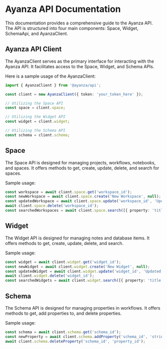 # Ayanza API Documentation

This documentation provides a comprehensive guide to the Ayanza API. The API is structured into four main components: Space, Widget, SchemaApi, and AyanzaClient. 

## Ayanza API Client

The AyanzaClient serves as the primary interface for interacting with the Ayanza API. It facilitates access to the Space, Widget, and Schema APIs. 

Here is a sample usage of the AyanzaClient:

```typescript
import { AyanzaClient } from '@ayanza/api';

const client = new AyanzaClient({ token: 'your_token_here' });

// Utilizing the Space API
const space = client.space;

// Utilizing the Widget API
const widget = client.widget;

// Utilizing the Schema API
const schema = client.schema;
```

## Space

The Space API is designed for managing projects, workflows, notebooks, and spaces. 
It offers methods to get, create, update, delete, and search for spaces.

Sample usage:
```typescript
const workspace = await client.space.get('workspace_id');
const newWorkspace = await client.space.create('New Workspace', null);
const updatedWorkspace = await client.space.update('workspace_id', 'Updated Workspace', null, false);
await client.space.delete('workspace_id');
const searchedWorkspaces = await client.space.search([{ property: 'title', operator: '==', value: 'New Workspace' }]);
```

## Widget

The Widget API is designed for managing notes and database items. It offers methods to get, create, update, delete, and search.

Sample usage:
```typescript
const widget = await client.widget.get('widget_id');
const newWidget = await client.widget.create('New Widget', null);
const updatedWidget = await client.widget.update('widget_id', 'Updated Widget');
await client.widget.delete('widget_id');
const searchedWidgets = await client.widget.search([{ property: 'title', operator: '==', value: 'New Widget' }]);
```

## Schema

The Schema API is designed for managing properties in workflows. It offers methods to get, add properties to, and delete properties.

Sample usage:
```typescript
const schema = await client.schema.get('schema_id');
const newProperty = await client.schema.addProperty('schema_id', 'string', 'New Property');
await client.schema.deleteProperty('schema_id', 'property_id');
```






